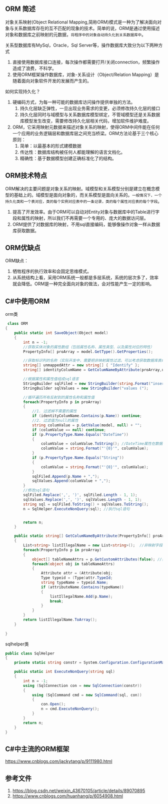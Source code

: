## ORM 简述
对象关系映射(Object Relational Mapping,简称ORM)模式是一种为了解决面向对象与关系数据库存在的互不匹配的现象的技术。简单的说，ORM是通过使用描述对象和数据库之前映射的元数据，`将程序中的对象自动持久化到关系数据库中`。  

关系型数据库有MySql，Oracle，Sql Server等，操作数据库大致分为以下两种方式
1. 直接使用数据库接口连接，每次操作都需要打开/关闭connection，频繁操作造成了浪费，不科学。
2. 使用ORM框架操作数据库，对象-关系设计（Object/Relation Mapping）是随着面向对象软件开发的发展而产生的。    

如何实现持久化？  
1. 硬编码方式，为每一种可能的数据库访问操作提供单独的方法。  
    1. 持久化层缺乏弹性，一旦出现业务需求的变更，必须修改持久化层的接口
    2. 持久化层同时与域模型与关系数据库模型绑定，不管域模型还是关系数据库模型发生改变，需要修改持久化层相关代码，增加软件维护难度。
2. ORM，它采用映射元数据来描述对象关系的映射，使得ORM中间件能在任何一个应用的业务逻辑层和数据库层之间充当桥梁。ORM方法论基于三个核心原则：
    1. 简单：以最基本的形式建模数据
    2. 传达性：数据库结构被任何人都能理解的语言文档化。
    3. 精确性：基于数据模型创建正确标准化了的结构。

## ORM技术特点
ORM解决的主要问题是对象关系的映射。域模型和关系模型分别是建立在概念模型的基础上的。域模型是面向对象的，而关系模型是面向关系的。`一般情况下，一个持久化类和一个表对应，类的每个实例对应表中的一条记录，类的每个属性对应表的每个字段`。

1. 提高了开发效率。由于ORM可以自动对Entity对象与数据库中的Table进行字段和属性的映射，所以我们不再需要一个专用的、庞大的数据访问层。
2. ORM提供了对数据库的映射，不用sql直接编码，能够像操作对象一样从数据库获取数据。

## ORM优缺点
ORM缺点：
1. 牺牲程序的执行效率和会固定思维模式。 
2. 从系统结构上看，采用ORM系统一般都是多层系统，系统的层次多了，效率就会降低。ORM是一种完全面向对象的做法，会对性能产生一定的影响。

## C#中使用ORM
orm类
```C#
 class ORM
{
    public static int SaveObject(Object model)
    {
        int n = -1;
        //获取实体对象的属性数组（包括属性名称、属性类型、以及属性对应的特性）
        PropertyInfo[] proArray = model.GetType().GetProperties();

        //获取标识列的名称（实际开发中，需要把非映射属性过滤。可以考虑获取数据库表结构）
        string[] unmappedAttr = new string[] { "Identify" };    
        string[] identityColumName = GetColumNameByAttribute(proArray,unmappedAttr);//需要过滤的特性名

        //根据属性和属性值组成sql语言
        StringBuilder sqlFiled = new StringBuilder(string.Format("insert into {0}(",model.GetType().Name)); //表名
        StringBuilder sqlValues = new StringBuilder("values (");

        //循环遍历所有反射到的属性名称和属性值
        foreach(PropertyInfo p in proArray)
        {
            //1. 过滤掉不需要的属性
            if (identityColumName.Contains(p.Name)) continue;
            //2. 过滤值为null的属性
            string columValue = p.GetValue(model, null) + "";
            if (columValue == null) continue;
            if (p.PropertyType.Name.Equals("DateTime"))
            {
                columValue = columValue.ToString(); //DateTime属性在数据库中用字符串类型表示
                columValue = string.Format("'{0}'", columValue);
            }
            if (p.PropertyType.Name.Equals("String"))
            {
                columValue = string.Format("'{0}'", columValue);
            }
            sqlFiled.Append(p.Name + ",");
            sqlValues.Append(columValue + ",");
        }
        //修改sql语句
        sqlFiled.Replace(',', ')', sqlFiled.Length - 1, 1);
        sqlValues.Replace(',', ')', sqlValues.Length - 1, 1);
        string sql = sqlFiled.ToString() + sqlValues.ToString();
        n = SqlHelper.ExecuteNonQuery(sql); //执行sql语句


        return n;
    }

    public static string[] GetColumNameByAttribute(PropertyInfo[] proArray,string[] attributeName)
    {
        List<string> listIllegalName = new List<string>();  //非映射字段
        foreach(PropertyInfo p in proArray)
        {
            object[] tableNameAttrs = p.GetCustomAttributes(false); //获取表名特性
            foreach(object obj in tableNameAttrs)
            {
                Attribute attr = (Attribute)obj;
                Type typeid = (Type)attr.TypeId;
                string typeName = typeid.Name;
                if (attributeName.Contains(typeName))
                {
                    listIllegalName.Add(p.Name);
                    break;
                }
            }
        }
        return listIllegalName.ToArray();
    }
    
}
```
sqlhelper类
```C#
public class SqlHelper
{
    private static string constr = System.Configuration.ConfigurationManager.ConnectionStrings["conStr"].ConnectionString;

    public static int ExecuteNonQuery(string sql)
    {
        int n = -1;
        using (SqlConnection con = new SqlConnection(constr))
        {
            using (SqlCommand cmd = new SqlCommand(sql, con))
            {
                con.Open();
                n = cmd.ExecuteNonQuery();
            }
        }
        return n;
    }
}
```

## C#中主流的ORM框架
https://www.cnblogs.com/jackytang/p/9111980.html

## 参考文件
1. https://blog.csdn.net/weixin_43670105/article/details/89070895
2. https://www.cnblogs.com/huanhang/p/6054908.html
